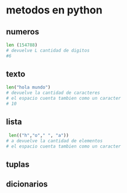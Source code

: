 # metodos en python
## numeros
```python
len (154788) 
# devuelve L cantidad de digitos 
#6
```
## texto
```python
len("hola mundo")
# devuelve la cantidad de caracteres
# el espacio cuenta tambien como un caracter 
# 10 
```
## lista
```python
 len(("h","o"," ", "a")) 
# a devuelve la cantidad de elementos 
# el espacio cuenta tambien como un caracter
``` 
## tuplas
## dicionarios
